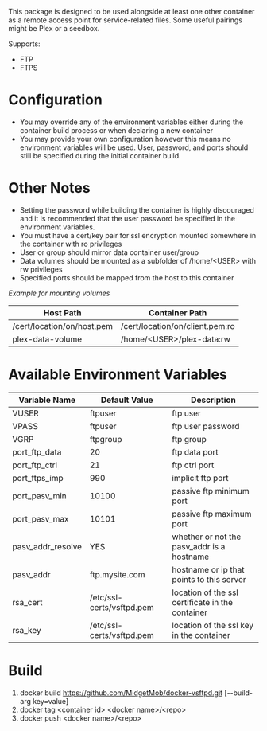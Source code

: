 This package is designed to be used alongside at least one other container as a remote access point for service-related files. Some useful pairings might be Plex or a seedbox.

Supports:
* FTP
* FTPS

# Configuration
* You may override any of the environment variables either during the container build process or when declaring a new container
* You may provide your own configuration however this means no environment variables will be used. User, password, and ports should still be specified during the initial container build.

# Other Notes
* Setting the password while building the container is highly discouraged and it is recommended that the user password be specified in the environment variables.
* You must have a cert/key pair for ssl encryption mounted somewhere in the container with ro privileges
* User or group should mirror data container user/group
* Data volumes should be mounted as a subfolder of /home/\<USER> with rw privileges
* Specified ports should be mapped from the host to this container

*Example for mounting volumes*

Host Path | Container Path
--------- | --------------
/cert/location/on/host.pem | /cert/location/on/client.pem:ro
plex-data-volume | /home/\<USER>/plex-data:rw

# Available Environment Variables
Variable Name | Default Value | Description
------------- | ------------- | -----------
VUSER | ftpuser | ftp user  
VPASS | ftpuser | ftp user password  
VGRP | ftpgroup | ftp group  
port_ftp_data | 20 | ftp data port 
port_ftp_ctrl | 21 | ftp ctrl port  
port_ftps_imp | 990 | implicit ftp port  
port_pasv_min | 10100 | passive ftp minimum port  
port_pasv_max | 10101 | passive ftp maximum port
pasv_addr_resolve | YES | whether or not the pasv_addr is a hostname
pasv_addr | ftp.mysite.com | hostname or ip that points to this server  
rsa_cert | /etc/ssl-certs/vsftpd.pem | location of the ssl certificate in the container  
rsa_key | /etc/ssl-certs/vsftpd.pem | location of the ssl key in the container

# Build
1. docker build https://github.com/MidgetMob/docker-vsftpd.git [--build-arg key=value]  
3. docker tag \<container id> \<docker name>/\<repo>  
3. docker push \<docker name>/\<repo> 
